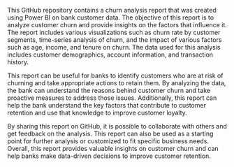 This GitHub repository contains a churn analysis report that was created using Power BI on bank customer data. The objective of this report is to analyze customer churn and provide insights on the factors that influence it. The report includes various visualizations such as churn rate by customer segments, time-series analysis of churn, and the impact of various factors such as age, income, and tenure on churn. The data used for this analysis includes customer demographics, account information, and transaction history.

This report can be useful for banks to identify customers who are at risk of churning and take appropriate actions to retain them. By analyzing the data, the bank can understand the reasons behind customer churn and take proactive measures to address those issues. Additionally, this report can help the bank understand the key factors that contribute to customer retention and use that knowledge to improve customer loyalty.

By sharing this report on GitHub, it is possible to collaborate with others and get feedback on the analysis. This report can also be used as a starting point for further analysis or customized to fit specific business needs. Overall, this report provides valuable insights on customer churn and can help banks make data-driven decisions to improve customer retention.





